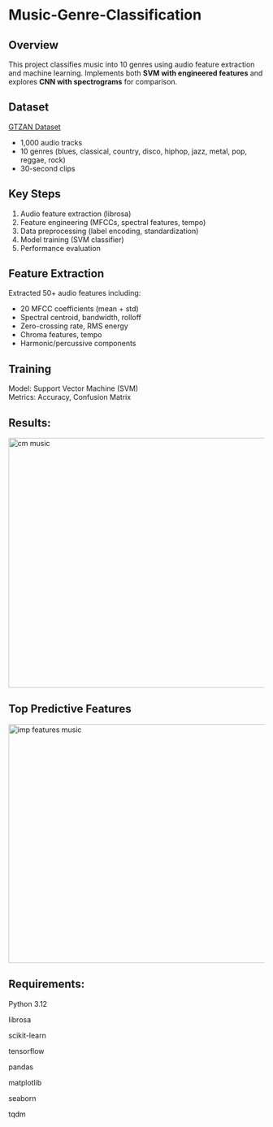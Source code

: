 # Music-Genre-Classification
## Overview
This project classifies music into 10 genres using audio feature extraction and machine learning. Implements both **SVM with engineered features** and explores **CNN with spectrograms** for comparison.

## Dataset
[GTZAN Dataset](https://www.kaggle.com/datasets/andradaolteanu/gtzan-dataset-music-genre-classification)
- 1,000 audio tracks
- 10 genres (blues, classical, country, disco, hiphop, jazz, metal, pop, reggae, rock)
- 30-second clips

## Key Steps
1. Audio feature extraction (librosa)
2. Feature engineering (MFCCs, spectral features, tempo)
3. Data preprocessing (label encoding, standardization)
4. Model training (SVM classifier)
5. Performance evaluation

## Feature Extraction
Extracted 50+ audio features including:
- 20 MFCC coefficients (mean + std)
- Spectral centroid, bandwidth, rolloff
- Zero-crossing rate, RMS energy
- Chroma features, tempo
- Harmonic/percussive components

## Training
Model: Support Vector Machine (SVM)  
Metrics: Accuracy, Confusion Matrix  

## Results:
<img width="588" height="492" alt="cm music" src="https://github.com/user-attachments/assets/e79226ee-b21a-4544-9e61-0545e726d2c3" />

## Top Predictive Features
<img width="630" height="470" alt="imp features music" src="https://github.com/user-attachments/assets/e2df6fcd-34fc-4a68-addd-3ca757bbc480" />

## Requirements:
Python 3.12

librosa

scikit-learn

tensorflow

pandas

matplotlib

seaborn

tqdm 
